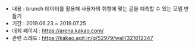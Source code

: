 - 내용 : brunch 데이터를 활용해 사용자의 취향에 맞는 글을 예측할 수 있는 모델 만들기
- 기간 : 2019.06.23 ~ 2019.07.25
- 대회 페이지 : https://arena.kakao.com/
- 관련 스레드 : https://kakao.agit.in/g/52979/wall/321612347
